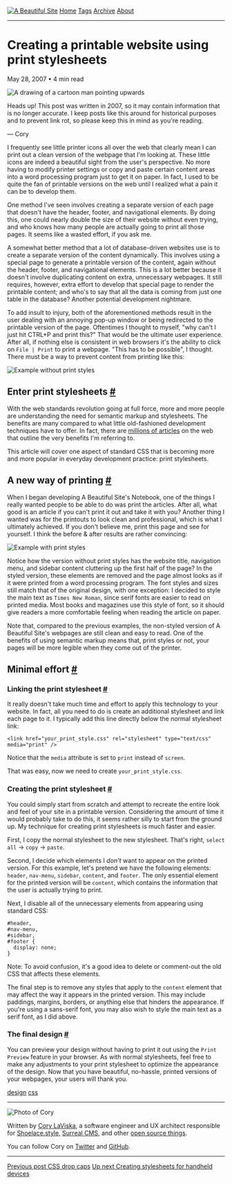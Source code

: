 <a href="../../index.html" class="header-link"><img src="../../images/logos/wordmark.svg" alt="A Beautiful Site" class="wordmark" /></a> <a href="../../index.html" class="nav-item">Home</a> <a href="../../tags/index.html" class="nav-item">Tags</a> <a href="../index.html" class="nav-item">Archive</a> <a href="../../about/index.html" class="nav-item">About</a>

------------------------------------------------------------------------

Creating a printable website using print stylesheets
====================================================

May 28, 2007 • 4 min read

![A drawing of a cartoon man pointing upwards](../../images/artwork/pointer.gif)

Heads up! This post was written in 2007, so it may contain information that is no longer accurate. I keep posts like this around for historical purposes and to prevent link rot, so please keep this in mind as you're reading.

— Cory

I frequently see little printer icons all over the web that clearly mean I can print out a clean version of the webpage that I'm looking at. These little icons are indeed a beautiful sight from the user's perspective. No more having to modify printer settings or copy and paste certain content areas into a word processing program just to get it on paper. In fact, I used to be quite the fan of printable versions on the web until I realized what a pain it can be to develop them.

One method I've seen involves creating a separate version of each page that doesn't have the header, footer, and navigational elements. By doing this, one could nearly double the size of their website without even trying, and who knows how many people are actually going to print all those pages. It seems like a wasted effort, if you ask me.

A somewhat better method that a lot of database-driven websites use is to create a separate version of the content dynamically. This involves using a special page to generate a printable version of the content, again without the header, footer, and navigational elements. This is a lot better because it doesn't involve duplicating content on extra, unnecessary webpages. It still requires, however, extra effort to develop that special page to render the printable content; and who's to say that all the data is coming from just one table in the database? Another potential development nightmare.

To add insult to injury, both of the aforementioned methods result in the user dealing with an annoying pop-up window or being redirected to the printable version of the page. Oftentimes I thought to myself, "why can't I just hit CTRL+P and print this?" That would be the ultimate user experience. After all, if nothing else is consistent in web browsers it's the ability to click on `File | Print` to print a webpage. "This has to be possible", I thought. There must be a way to prevent content from printing like this:

![Example without print styles](../../images/no_print_styles_example.jpg)

Enter print stylesheets <a href="#enter-print-stylesheets" class="direct-link">#</a>
------------------------------------------------------------------------------------

With the web standards revolution going at full force, more and more people are understanding the need for semantic markup and stylesheets. The benefits are many compared to what little old-fashioned development techniques have to offer. In fact, there are [millions of articles](http://www.google.com/search?q=the+benefits+of+web+standards) on the web that outline the very benefits I'm referring to.

This article will cover one aspect of standard CSS that is becoming more and more popular in everyday development practice: print stylesheets.

A new way of printing <a href="#a-new-way-of-printing" class="direct-link">#</a>
--------------------------------------------------------------------------------

When I began developing A Beautiful Site's Notebook, one of the things I really wanted people to be able to do was print the articles. After all, what good is an article if you can't print it out and take it with you? Another thing I wanted was for the printouts to look clean and professional, which is what I ultimately achieved. If you don't believe me, print this page and see for yourself. I think the before & after results are rather convincing:

![Example with print styles](../../images/print_stylesheets_sample.jpg)

Notice how the version without print styles has the website title, navigation menu, and sidebar content cluttering up the first half of the page? In the styled version, these elements are removed and the page almost looks as if it were printed from a word processing program. The font styles and sizes still match that of the original design, with one exception: I decided to style the main text as `Times New Roman`, since serif fonts are easier to read on printed media. Most books and magazines use this style of font, so it should give readers a more comfortable feeling when reading the article on paper.

Note that, compared to the previous examples, the non-styled version of A Beautiful Site's webpages are still clean and easy to read. One of the benefits of using semantic markup means that, print styles or not, your pages will be more legible when they come out of the printer.

Minimal effort <a href="#minimal-effort" class="direct-link">#</a>
------------------------------------------------------------------

### Linking the print stylesheet <a href="#linking-the-print-stylesheet" class="direct-link">#</a>

It really doesn't take much time and effort to apply this technology to your website. In fact, all you need to do is create an additional stylesheet and link each page to it. I typically add this line directly below the normal stylesheet link:

    <link href="your_print_style.css" rel="stylesheet" type="text/css" media="print" />

Notice that the `media` attribute is set to `print` instead of `screen`.

That was easy, now we need to create `your_print_style.css`.

### Creating the print stylesheet <a href="#creating-the-print-stylesheet" class="direct-link">#</a>

You could simply start from scratch and attempt to recreate the entire look and feel of your site in a printable version. Considering the amount of time it would probably take to do this, it seems rather silly to start from the ground up. My technique for creating print stylesheets is much faster and easier.

First, I copy the normal stylesheet to the new stylesheet. That's right, `select all` → `copy` → `paste`.

Second, I decide which elements I *don't* want to appear on the printed version. For this example, let's pretend we have the following elements: `header`, `nav-menu`, `sidebar`, `content`, and `footer`. The only essential element for the printed version will be `content`, which contains the information that the user is actually trying to print.

Next, I disable all of the unnecessary elements from appearing using standard CSS:

    #header,
    #nav-menu,
    #sidebar,
    #footer {
      display: none;
    }

Note: To avoid confusion, it's a good idea to delete or comment-out the old CSS that affects these elements.

The final step is to remove any styles that apply to the `content` element that may affect the way it appears in the printed version. This may include paddings, margins, borders, or anything else that hinders the appearance. If you're using a sans-serif font, you may also wish to style the main text as a serif font, as I did above.

### The final design <a href="#the-final-design" class="direct-link">#</a>

You can preview your design without having to print it out using the `Print Preview` feature in your browser. As with normal stylesheets, feel free to make any adjustments to your print stylesheet to optimize the appearance of the design. Now that you have beautiful, no-hassle, printed versions of your webpages, your users will thank you.

<a href="../../tags/design/index.html" class="post-tag">design</a> <a href="../../tags/css/index.html" class="post-tag">css</a>

------------------------------------------------------------------------

<img src="http://0.gravatar.com/avatar/bf1b3b95fd5b096a3592247c29667b33?s=512" alt="Photo of Cory" class="avatar avatar-small" />

Written by [Cory LaViska](../../index-4.html), a software engineer and UX architect responsible for [Shoelace.style](https://shoelace.style/), [Surreal CMS](https://www.surrealcms.com/), and other [open source things](https://github.com/claviska).

You can follow Cory on [Twitter](https://twitter.com/bgooonz) and [GitHub](https://github.com/claviska).

------------------------------------------------------------------------

<a href="../css-drop-caps/index.html" class="post-nav-previous"><span class="small">Previous post</span> CSS drop caps</a> <a href="../creating-stylesheets-for-handheld-devices/index.html" class="post-nav-next"><span class="small">Up next</span> Creating stylesheets for handheld devices</a>
